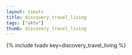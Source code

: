 ```yaml
--- 
layout: sieutv
title: discovery_travel_living
tags: ["uktv"]
thumb: discovery_travel_living
---
```

{% include tvadv key=discovery_travel_living %}
